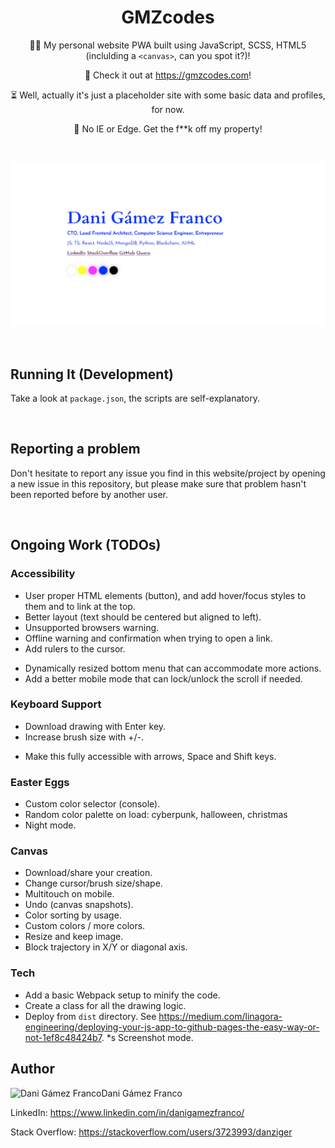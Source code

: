 <h1 align="center">GMZcodes</h1>

<p align="center">
    👨‍💻 My personal website PWA built using JavaScript, SCSS, HTML5 (inclulding a <code>&lt;canvas&gt;</code>, can you spot it?)!
</p><p align="center">
    🚀 Check it out at <a href="https://gmzcodes.com">https://gmzcodes.com</a>!
</p><p align="center">
    ⏳ Well, actually it's just a placeholder site with some basic data and profiles, for now.
</p><p align="center">
    💩 No IE or Edge. Get the f**k off my property!
</p>

<br />


<p align="center">
    <a href="https://gmzcodes.com" target="_blank">
        <img src="./static/images/og-images/dani-gamez-franco-personal-website.png" width="512" />
    </a>
</p>

<br />


Running It (Development)
------------------------

Take a look at `package.json`, the scripts are self-explanatory.

<br />


Reporting a problem
-------------------

Don't hesitate to report any issue you find in this website/project by opening a new issue in this repository, but please make sure that problem hasn't been reported before by another user.

<br />


Ongoing Work (TODOs)
--------------------

### Accessibility

* User proper HTML elements (button), and add hover/focus styles to them and to link at the top.
* Better layout (text should be centered but aligned to left).
* Unsupported browsers warning.
* Offline warning and confirmation when trying to open a link.
* Add rulers to the cursor.
- Dynamically resized bottom menu that can accommodate more actions.
- Add a better mobile mode that can lock/unlock the scroll if needed.


### Keyboard Support

* Download drawing with Enter key.
* Increase brush size with +/-.
- Make this fully accessible with arrows, Space and Shift keys.


### Easter Eggs

* Custom color selector (console).
* Random color palette on load: cyberpunk, halloween, christmas
* Night mode.


### Canvas

- Download/share your creation.
- Change cursor/brush size/shape.
- Multitouch on mobile.
- Undo (canvas snapshots).
- Color sorting by usage.
- Custom colors / more colors.
- Resize and keep image.
- Block trajectory in X/Y or diagonal axis.


### Tech

* Add a basic Webpack setup to minify the code.
* Create a class for all the drawing logic.
* Deploy from `dist` directory. See https://medium.com/linagora-engineering/deploying-your-js-app-to-github-pages-the-easy-way-or-not-1ef8c48424b7.
*s Screenshot mode.


Author
------

<img
    src="https://s.gravatar.com/avatar/ff1de7f1a325c8005379a310949f7f23?s=128"
    alt="Dani Gámez Franco"
    align="left"
/>

Dani Gámez Franco

LinkedIn: https://www.linkedin.com/in/danigamezfranco/

Stack Overflow: https://stackoverflow.com/users/3723993/danziger
